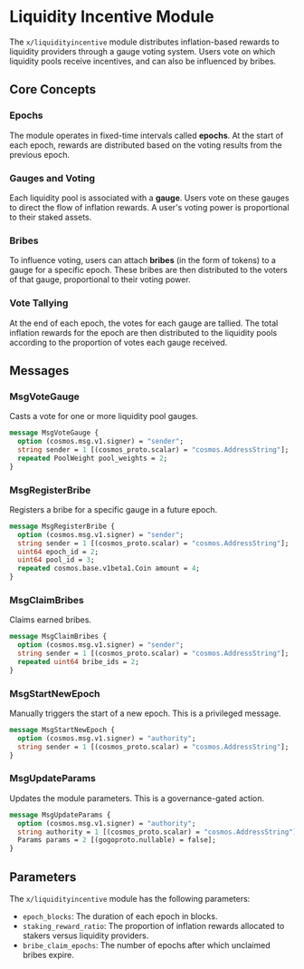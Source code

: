 # Liquidity Incentive Module

The `x/liquidityincentive` module distributes inflation-based rewards to liquidity providers through a gauge voting system. Users vote on which liquidity pools receive incentives, and can also be influenced by bribes.

## Core Concepts

### Epochs

The module operates in fixed-time intervals called **epochs**. At the start of each epoch, rewards are distributed based on the voting results from the previous epoch.

### Gauges and Voting

Each liquidity pool is associated with a **gauge**. Users vote on these gauges to direct the flow of inflation rewards. A user's voting power is proportional to their staked assets.

### Bribes

To influence voting, users can attach **bribes** (in the form of tokens) to a gauge for a specific epoch. These bribes are then distributed to the voters of that gauge, proportional to their voting power.

### Vote Tallying

At the end of each epoch, the votes for each gauge are tallied. The total inflation rewards for the epoch are then distributed to the liquidity pools according to the proportion of votes each gauge received.

## Messages

### MsgVoteGauge

Casts a vote for one or more liquidity pool gauges.

```protobuf
message MsgVoteGauge {
  option (cosmos.msg.v1.signer) = "sender";
  string sender = 1 [(cosmos_proto.scalar) = "cosmos.AddressString"];
  repeated PoolWeight pool_weights = 2;
}
```

### MsgRegisterBribe

Registers a bribe for a specific gauge in a future epoch.

```protobuf
message MsgRegisterBribe {
  option (cosmos.msg.v1.signer) = "sender";
  string sender = 1 [(cosmos_proto.scalar) = "cosmos.AddressString"];
  uint64 epoch_id = 2;
  uint64 pool_id = 3;
  repeated cosmos.base.v1beta1.Coin amount = 4;
}
```

### MsgClaimBribes

Claims earned bribes.

```protobuf
message MsgClaimBribes {
  option (cosmos.msg.v1.signer) = "sender";
  string sender = 1 [(cosmos_proto.scalar) = "cosmos.AddressString"];
  repeated uint64 bribe_ids = 2;
}
```

### MsgStartNewEpoch

Manually triggers the start of a new epoch. This is a privileged message.

```protobuf
message MsgStartNewEpoch {
  option (cosmos.msg.v1.signer) = "authority";
  string sender = 1 [(cosmos_proto.scalar) = "cosmos.AddressString"];
}
```

### MsgUpdateParams

Updates the module parameters. This is a governance-gated action.

```protobuf
message MsgUpdateParams {
  option (cosmos.msg.v1.signer) = "authority";
  string authority = 1 [(cosmos_proto.scalar) = "cosmos.AddressString"];
  Params params = 2 [(gogoproto.nullable) = false];
}
```

## Parameters

The `x/liquidityincentive` module has the following parameters:

- `epoch_blocks`: The duration of each epoch in blocks.
- `staking_reward_ratio`: The proportion of inflation rewards allocated to stakers versus liquidity providers.
- `bribe_claim_epochs`: The number of epochs after which unclaimed bribes expire.
